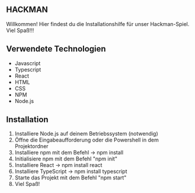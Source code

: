 
## HACKMAN

Willkommen! Hier findest du die Installationshilfe für unser Hackman-Spiel. Viel Spaß!!!

## Verwendete Technologien

- Javascript
- Typescript
- React
- HTML
- CSS
- NPM
- Node.js

## Installation

1. Installiere Node.js auf deinem Betriebssystem (notwendig)
2. Öffne die Eingabeaufforderung oder die Powershell in dem Projektordner
3. Installiere npm mit dem Befehl -> npm install
4. Initialisiere npm mit dem Befehl "npm init"
5. Installiere React -> npm install react
6. Installiere TypeScript -> npm install typescript
7. Starte das Projekt mit dem Befehl "npm start"
8. Viel Spaß!
